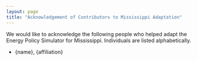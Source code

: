```yaml
---
layout: page
title: "Acknowledgement of Contributors to Mississippi Adaptation"
---
```


We would like to acknowledge the following people who helped adapt the Energy Policy Simulator for Mississippi.  Individuals are listed alphabetically.

* {name}, {affiliation}

